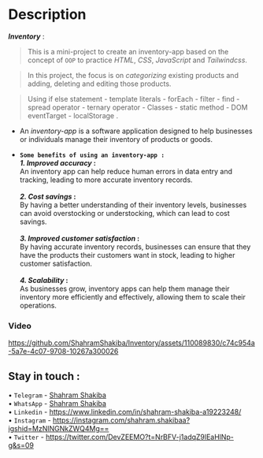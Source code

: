 # Description
**_Inventory_** :<br/>
  > This is a mini-project to create an inventory-app based on the concept of `OOP` to practice _HTML_, _CSS_, _JavaScript_ and _Tailwindcss_.  <br/>
  
  > In this project, the focus is on _categorizing_ existing products and adding, deleting and editing those products. <br/>
  
 > Using if else statement - template literals - forEach - filter - find - spread operator - ternary operator - Classes - static method - DOM eventTarget - localStorage .

 

- An _inventory-app_ is a software application designed to help businesses or individuals manage their inventory of products or goods. <br/>

- **`Some benefits of using an inventory-app :`**<br/>
**_1. Improved accuracy_ :**<br/>
An inventory app can help reduce human errors in data entry and tracking, leading to more accurate inventory records.<br/><br/>
**_2. Cost savings_ :**<br/>
By having a better understanding of their inventory levels, businesses can avoid overstocking or understocking, which can lead to cost savings.<br/><br/>
**_3. Improved customer satisfaction_ :**<br/>
By having accurate inventory records, businesses can ensure that they have the products their customers want in stock, leading to higher customer satisfaction. <br/><br/>
**_4. Scalability_ :**<br/>
As businesses grow, inventory apps can help them manage their inventory more efficiently and effectively, allowing them to scale their operations.

### Video



https://github.com/ShahramShakiba/Inventory/assets/110089830/c74c954a-5a7e-4c07-9708-10267a300026




 ## Stay in touch :
 • ` Telegram ` - <a href="https://t.me/ShahramDev">Shahram Shakiba</a> <br/>
 • ` WhatsApp ` - <a href="https://wa.me/message/LM2IMM3ABZ7ZM1">Shahram Shakiba</a> <br/>
 • ` Linkedin ` - https://www.linkedin.com/in/shahram-shakiba-a19223248/ <br/>
 • ` Instagram ` - https://instagram.com/shahram.shakibaa?igshid=MzNlNGNkZWQ4Mg== <br/>
 • ` Twitter ` - https://twitter.com/DevZEEMO?t=NrBFV-j1adqZ9lEaHlNp-g&s=09

